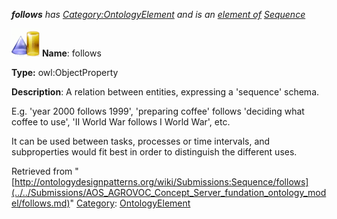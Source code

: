 ___follows__ has [Category:OntologyElement](../../Category/OntologyElement.md "Category:OntologyElement") and is an [element of](../../Property/ElementOf.md "Property:ElementOf") [Sequence](../../Submissions/Sequence.md "Submissions:Sequence")_


  




[![ObjectProperty](../../images/thumb/c/c3/ObjectProperty.gif/45px-ObjectProperty.gif)](../../Image/ObjectProperty.gif.md "ObjectProperty")
__Name__: follows 


__Type:__ owl:ObjectProperty 


__Description__: A relation between entities, expressing a 'sequence' schema. 


E.g. 'year 2000 follows 1999', 'preparing coffee' follows 'deciding what coffee to use', 'II World War follows I World War', etc. 


It can be used between tasks, processes or time intervals, and subproperties would fit best in order to distinguish the different uses. 





Retrieved from "[http://ontologydesignpatterns.org/wiki/Submissions:Sequence/follows](../../Submissions/AOS_AGROVOC_Concept_Server_fundation_ontology_model/follows.md)"
 [Category](http://ontologydesignpatterns.org/wiki/Special:Categories "Special:Categories"): [OntologyElement](../../Category/OntologyElement.md "Category:OntologyElement")